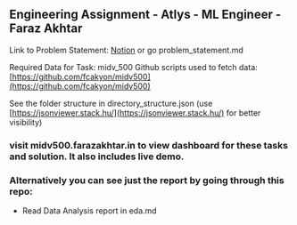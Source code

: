 ## Engineering Assignment - Atlys - ML Engineer - Faraz Akhtar

Link to Problem Statement: [Notion](https://goatlys.notion.site/Task-ML-Engineer-5e03857acfd342ffac7db4aa6b71deac?pvs=4)  or go problem_statement.md

Required Data for Task: midv_500
Github scripts used to fetch data: [https://github.com/fcakyon/midv500](https://github.com/fcakyon/midv500)

See the folder structure in directory_structure.json (use [https://jsonviewer.stack.hu/](https://jsonviewer.stack.hu/) for better visibility)

### visit midv500.farazakhtar.in to view dashboard for these tasks and solution. It also includes live demo.

### Alternatively you can see just the report by going through this repo:

- Read Data Analysis report in eda.md
